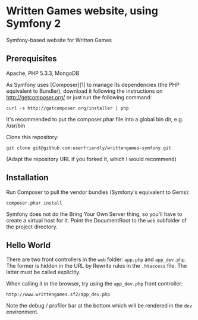 Written Games website, using Symfony 2
======================================

Symfony-based website for Written Games

Prerequisites
-------------

Apache, PHP 5.3.3, MongoDB

As Symfony uses [Composer][1] to manage its dependencies (the PHP equivalent to
Bundler), download it following the instructions on http://getcomposer.org/
or just run the following command:

    curl -s http://getcomposer.org/installer | php

It's recommended to put the composer.phar file into a global bin dir, e.g. /usr/bin

Clone this repository:

    git clone git@github.com:userfriendly/writtengames-symfony.git

(Adapt the repository URL if you forked it, which I would recommend)

Installation
------------

Run Composer to pull the vendor bundles (Symfony's equivalent to Gems):

    composer.phar install

Symfony does not do the Bring Your Own Server thing, so you'll have to create a
virtual host for it. Point the DocumentRoot to the `web` subfolder of the project
directory.

Hello World
-----------

There are two front controllers in the `web` folder: `app.php` and `app_dev.php`.
The former is hidden in the URL by Rewrite rules in the `.htaccess` file. The
latter must be called explicitly.

When calling it in the browser, try using the `app_dev.php` front controller:

    http://www.writtengames.sf2/app_dev.php

Note the debug / profiler bar at the bottom which will be rendered in the `dev`
environment.
